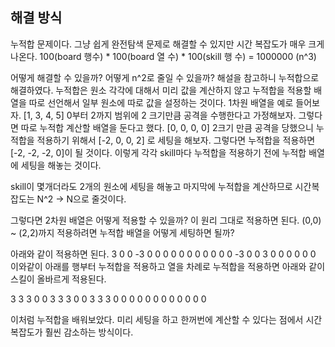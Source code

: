  ## 해결 방식 
누적합 문제이다. 그냥 쉽게 완전탐색 문제로 해결할 수 있지만 시간 복잡도가 매우 크게 나온다. 
100(board 행수) * 100(board 열 수) * 100(skill 행 수)  = 1000000 (n^3)

어떻게 해결할 수 있을까? 어떻게 n^2로 줄일 수 있을까? 해설을 참고하니 누적합으로 해결하였다. 
누적합은 원소 각각에 대해서 미리 값을 계산하지 않고 누적합을 적용할 배열을 따로 선언해서 일부 원소에 따로 값을 설정하는 것이다. 
1차원 배열을 예로 들어보자. [1, 3, 4, 5] 0부터 2까지 범위에 2 크기만큼 공격을 수행한다고 가정해보자. 
그렇다면 따로 누적합 계산할 배열을 둔다고 했다. 
[0, 0, 0, 0]
2크기 만큼 공격을 당했으니 누적합을 적용하기 위해서 [-2, 0, 0, 2] 로 세팅을 해보자.
그렇다면 누적합을 적용하면 [-2, -2, -2, 0]이 될 것이다. 
이렇게 각각 skill마다 누적합을 적용하기 전에 누적합 배열에 세팅을 해놓는 것이다.

skill이 몇개더라도 2개의 원소에 세팅을 해놓고 마지막에 누적합을 계산하므로 시간복잡도는 N^2 -> N으로 줄것이다. 

그렇다면 2차원 배열은 어떻게 적용할 수 있을까? 
이 원리 그대로 적용하면 된다. 
(0,0) ~ (2,2)까지 적용하려면 누적합 배열을 어떻게 세팅하면 될까?

아래와 같이 적용하면 된다.
 3    0    0    -3    0
 0    0    0     0    0
 0    0    0     0    0
-3    0    0     3    0
 0    0    0     0    0
이와같이 아래를 행부터 누적합을 적용하고 열을 차례로 누적합을 적용하면 아래와 같이 스킬이 올바르게 적용된다. 

3    3    3    0    0
3    3    3    0    0
3    3    3    0    0
0    0    0    0    0
0    0    0    0    0


이처럼 누적합을 배워보았다. 미리 세팅을 하고 한꺼번에 계산할 수 있다는 점에서 시간복잡도가 훨씬 감소하는 방식이다. 
